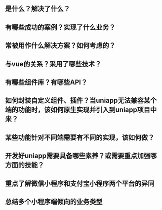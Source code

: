 ## 是什么？解决了什么？

## 有哪些成功的案例？实现了什么业务？

## 常被用作什么解决方案？如何考虑的？

## 与vue的关系？采用了哪些技术？

## 有哪些组件库？有哪些API？

## 如何封装自定义组件、插件？当uniapp无法兼容某个端的功能时，该如何原生实现并引入到uniapp项目中来？

## 某些功能针对不同端需要有不同的实现，该如何做？

## 开发好uniapp需要具备哪些素养？或需要重点加强哪方面的技能？

## 重点了解微信小程序和支付宝小程序两个平台的异同

## 总结多个小程序端倾向的业务类型